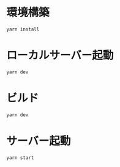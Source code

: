 # 環境構築
```
yarn install
```

# ローカルサーバー起動
```
yarn dev
```

# ビルド
```
yarn dev
```

# サーバー起動
```
yarn start
```